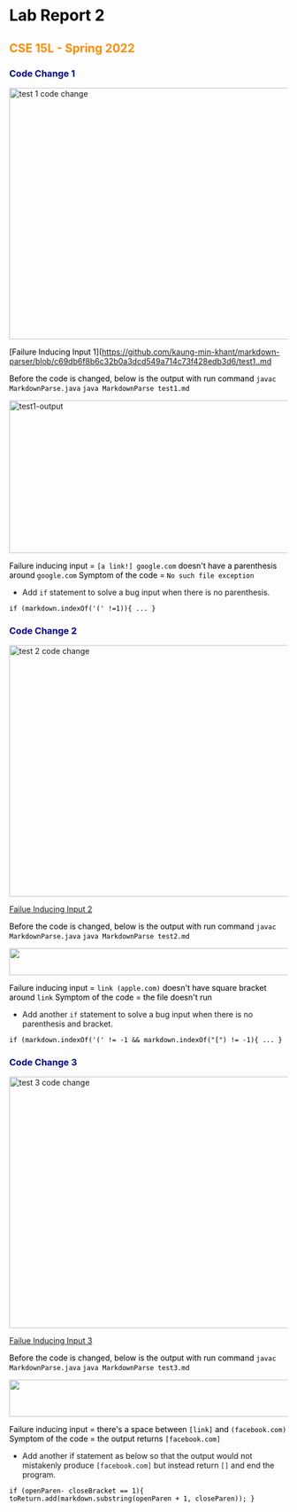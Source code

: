 <style>
H1{color:Black !important;}
H2{color:DarkOrange !important;}
H3{color:DarkBlue !important;}
H4{color:Green !important;}
p{color:Black !important;}
</style>


# Lab Report 2
## CSE 15L - Spring 2022

### Code Change 1


<img alt="test 1 code change" src="https://user-images.githubusercontent.com/66764591/166862449-a941c65c-a387-48d2-b87d-3901d7f552b0.jpeg" width="660" height ="454">

[Failure Inducing Input 1](https://github.com/kaung-min-khant/markdown-parser/blob/c69db6f8b6c32b0a3dcd549a714c73f428edb3d6/test1..md

Before the code is changed, below is the output with run command `javac MarkdownParse.java` `java MarkdownParse test1.md`

<img alt="test1-output" src="https://user-images.githubusercontent.com/66764591/166863970-7cef9dd7-a117-4019-8cb5-1e3d51903343.png" width ="660" height = "276">

Failure inducing input = `[a link!] google.com` doesn't have a parenthesis around `google.com`
Symptom of the code = `No such file exception`

* Add `if` statement to solve a bug input when there is no parenthesis. 

``
if (markdown.indexOf('(' !=1)){
...
}
``

### Code Change 2

<img alt="test 2 code change" src="https://user-images.githubusercontent.com/66764591/166865589-602e2ca5-4e92-434d-a973-c5efe9f62699.png" width="660" height ="454">

[Failue Inducing Input 2](https://github.com/kaung-min-khant/markdown-parser/blob/cce8ccadc35ef79d901984994e105c52cbbe5f44/test2.md)

Before the code is changed, below is the output with run command `javac MarkdownParse.java` `java MarkdownParse test2.md`

<img alr="test 2 output" src = "https://user-images.githubusercontent.com/66764591/166864903-4643054f-4eae-4683-a75c-50b45906419e.png" width = "660" height = "48.6">

Failure inducing input = `link (apple.com)` doesn't have square bracket around `link`
Symptom of the code = the file doesn't run

* Add another `if` statement to solve a bug input when there is no parenthesis and bracket. 

``
if (markdown.indexOf('(' != -1 && markdown.indexOf("[") != -1){
...
}
``

### Code Change 3

<img alt="test 3 code change" src="https://user-images.githubusercontent.com/66764591/166866307-63a90cb3-89ee-4c54-9fb3-7e7e51f33e35.png" width="660" height ="454">

[Failue Inducing Input 3](https://github.com/kaung-min-khant/markdown-parser/blob/eb570d6b65a0bfb51dc7ab692efd9781d725332c/test3.md)

Before the code is changed, below is the output with run command `javac MarkdownParse.java` `java MarkdownParse test3.md`

<img alr="test 3 output" src = "https://user-images.githubusercontent.com/66764591/166865826-994b16bc-1a3e-4eb3-9ff6-81eab4acbfc4.png" width = "660" height = "66.6">

Failure inducing input = there's a space between `[link]` and `(facebook.com)`
Symptom of the code = the output returns `[facebook.com]`

* Add another if statement as below so that the output would not mistakenly produce `[facebook.com]` but instead return `[]` and end the program.

``
if (openParen- closeBracket == 1){
   toReturn.add(markdown.substring(openParen + 1, closeParen));
}
 ``

